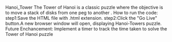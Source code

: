 Hanoi_Tower
 The Tower of Hanoi is a classic puzzle where the objective is to move a stack of disks from one peg to another .
How to run the code:
      step1:Save the HTML file with .html extension.
      step2:Click the "Go Live" button.A new browser window will open, displaying Hanoi-Towers puzzle.
Future Enchancement:
      Implement a timer to track the time taken to solve the Tower of Hanoi puzzle
